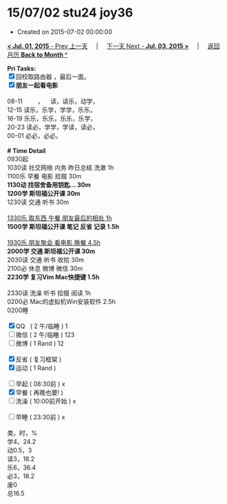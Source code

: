 # 15/07/02 stu24 joy36

- Created on 2015-07-02 00:00:00

[**< Jul. 01, 2015** - Prev 上一天](/lifelogs/2015/07/d01.md) &nbsp; &nbsp; | &nbsp; &nbsp; [下一天 Next - **Jul. 03, 2015 >**](/lifelogs/2015/07/d03.md) &nbsp; &nbsp; |  &nbsp; &nbsp; [返回月历 **Back to Month ^**](/lifelogs/2015/07/index.md)
<br/><div><b>Pri Tasks:</b></div><div><input checked="true" type="checkbox"/>回校取路由器 ，最后一面。</div><div><b><input checked="true" type="checkbox"/></b><b>朋友一起看电影</b></div><div><br/></div><div>08-11         ，    读，读乐，动学，</div><div>12-15 读乐，乐学，学学，乐乐，</div><div>16-19 乐乐，乐乐，乐乐，乐学，</div><div>20-23 读必，学学，学读，读必，</div><div>00-01 必必，必必。</div><div><br/></div><div><b># Time Detail</b></div><div>0930起</div><div>1030读 社交网络 内务 昨日总结 洗漱 1h</div><div>1100乐 早餐 电影 拾掇 30m</div><div><b>1130动 找宿舍备用钥匙… 30m</b></div><div><b>1200学 斯坦福公开课 30m</b></div><div>1230读 交通 听书 30m</div><div><br/></div><div><u>1330乐 取东西 午餐 朋友最后的相处 1h</u></div><div><b>1500学 斯坦福公开课 笔记 反省 记录 1.5h</b><br/></div><div><br/></div><div><u>1930乐 朋友聚会 看电影 晚餐 4.5h</u></div><div><b>2000学 交通 斯坦福公开课 30m</b></div><div>2030读 交通 听书 收拾 30m</div><div>2100必 休息 微博 微信 30m</div><div><b>2230学 复习Vim Mac快捷键 1.5h</b></div><div><br/></div><div>2330读 洗澡 听书 拾掇 阅读 1h</div><div>0200必 Mac的虚拟机Win安装软件 2.5h</div><div>0200睡</div><div><br/></div><div><input checked="true" type="checkbox"/>QQ   ( 2 午/临睡 ) 1</div><div><input type="checkbox"/>微信 ( 2 午/临睡 ) 123</div><div><input type="checkbox"/>微博 ( 1 Rand ) 12</div><div><br/></div><div><input checked="true" type="checkbox"/>反省 ( 复习框架 )</div><div><input checked="true" type="checkbox"/>运动 ( 1 Rand )</div><div><br/></div><div><input type="checkbox"/>早起 ( 08:30前 ) x</div><div><input checked="true" type="checkbox"/>早餐 ( 再晚也要! )</div><div><input type="checkbox"/>洗澡 ( 10:00前开始 ) x</div><div><br/></div><div><input type="checkbox"/>早睡 ( 23:30前 ) x</div><div><br/></div><div>类，时，%</div><div>学4，24.2</div><div>动0.5，3</div><div>读3，18.2</div><div>乐6，36.4</div><div>必3，18.2</div><div>废0</div><div>总16.5</div>
